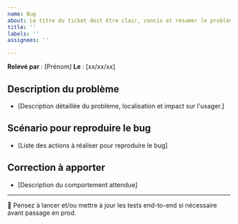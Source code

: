 ```yaml
---
name: Bug
about: Le titre du ticket doit être clair, concis et résumer le problème.
title: ''
labels: ''
assignees: ''

---
```


**Relevé par** :  [Prénom]
**Le** : [xx/xx/xx]

## Description du problème

- [Description détaillée du problème, localisation et impact sur l'usager.] 

## Scénario pour reproduire le bug 

- [Liste des actions à réaliser pour reproduire le bug] 

## Correction à apporter

- [Description du comportement attendue]

--- 

🔮  Pensez à lancer et/ou mettre à jour les tests end-to-end si nécessaire avant passage en prod.
